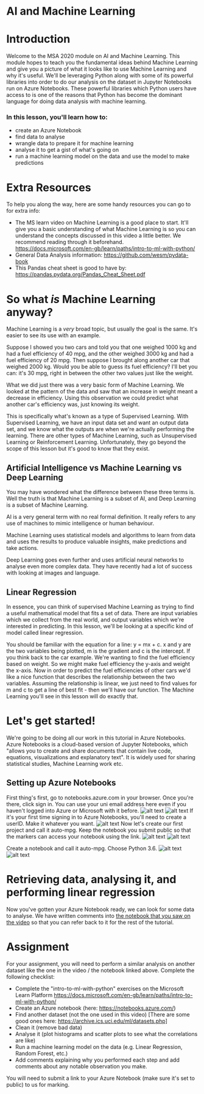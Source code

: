 # AI and Machine Learning

# Introduction

Welcome to the MSA 2020 module on AI and Machine Learning. This module hopes to teach you the fundamental ideas behind Machine Learning and give you a picture of what it looks like to use Machine Learning and why it's useful.
We'll be leveraging Python along with some of its powerful libraries into order to do our analysis on the dataset in Jupyter Notebooks run on Azure Notebooks. These powerful libraries which Python users have access to is one of the reasons that Python has become the dominant language for doing data analysis with machine learning.


### In this lesson, you'll learn how to:

- create an Azure Notebook
- find data to analyse
- wrangle data to prepare it for machine learning
- analyse it to get a gist of what's going on
- run a machine learning model on the data and use the model to make predictions

# Extra Resources

To help you along the way, here are some handy resources you can go to for extra info:

- The MS learn video on Machine Learning is a good place to start. It'll give you a basic understanding of what Machine Learning is so you can understand the concepts discussed in this video a little better. We recommend reading through it beforehand. https://docs.microsoft.com/en-gb/learn/paths/intro-to-ml-with-python/
- General Data Analysis information: https://github.com/wesm/pydata-book
- This Pandas cheat sheet is good to have by: https://pandas.pydata.org/Pandas_Cheat_Sheet.pdf

# So what *is* Machine Learning anyway?

Machine Learning is a *very* broad topic, but usually the goal is the same. It's easier to see its use with an example.

Suppose I showed you two cars and told you that one weighed 1000 kg and had a fuel efficiency of 40 mpg, and the other weighed 3000 kg and had a fuel efficiency of 20 mpg. Then suppose I brought along another car that weighed 2000 kg. Would you be able to guess its fuel efficiency? I'll bet you can: it's 30 mpg, right in between the other two values just like the weight.

What we did just there was a very basic form of Machine Learning. We looked at the pattern of the data and saw that an increase in weight meant a decrease in efficiency. Using this observation we could predict what another car's efficiency was, just knowing its weight.

This is specifically what's known as a type of Supervised Learning. With Supervised Learning, we have an input data set and want an output data set, and we know what the outputs are when we're actually performing the learning. There are other types of Machine Learning, such as Unsupervised Learning or Reinforcement Learning. Unfortunately, they go beyond the scope of this lesson but it's good to know that they exist.

## Artificial Intelligence vs Machine Learning vs Deep Learning

You may have wondered what the difference between these three terms is. Well the truth is that Machine Learning is a subset of AI, and Deep Learning is a subset of Machine Learning.

AI is a very general term with no real formal definition. It really refers to any use of machines to mimic intelligence or human behaviour.

Machine Learning uses statistical models and algorithms to learn from data and uses the results to produce valuable insights, make predictions and take actions.

Deep Learning goes even further and uses artificial neural networks to analyse even more complex data. They have recently had a lot of success with looking at images and language.

## Linear Regression

In essence, you can think of supervised Machine Learning as trying to find a useful mathematical model that fits a set of data. There are input variables which we collect from the real world, and output variables which we're interested in predicting. In this lesson, we'll be looking at a specific kind of model called linear regression.

You should be familiar with the equation for a line: y = mx + c. x and y are the two variables being plotted, m is the gradient and c is the intercept. If you think back to the car example. We're wanting to find the fuel efficiency based on weight. So we might make fuel efficiency the y-axis and weight the x-axis. Now in order to predict the fuel efficiencies of other cars we'd like a nice function that describes the relationship between the two variables. Assuming the relationship is linear, we just need to find values for m and c to get a line of best fit - then we'll have our function. The Machine Learning you'll see in this lesson will do exactly that.

# Let's get started!

We're going to be doing all our work in this tutorial in Azure Notebooks. Azure Notebooks is a cloud-based version of Jupyter Notebooks, which "allows you to create and share documents that contain live code, equations, visualizations and explanatory text". It is widely used for sharing statistical studies, Machine Learning work etc.

## Setting up Azure Notebooks

First thing's first, go to notebooks.azure.com in your browser. Once you're there, click sign in. You can use your uni email address here even if you haven't logged into Azure or Microsoft with it before.
![alt text](https://raw.githubusercontent.com/NZMSA/2020-Phase-1/master/AI%20and%20Machine%20learning/Screenshots/AzureFrontPage.png "Front page of Azure Notebooks. Click sign in.")
![alt text](https://raw.githubusercontent.com/NZMSA/2020-Phase-1/master/AI%20and%20Machine%20learning/Screenshots/SignIn.png "Enter your uni email address")
If it's your first time signing in to Azure Notebooks, you'll need to create a userID. Make it whatever you want.
![alt text](https://raw.githubusercontent.com/NZMSA/2020-Phase-1/master/AI%20and%20Machine%20learning/Screenshots/CreateUserID.png "Put whatever you want for your userID")
Now let's create our first project and call it auto-mpg. Keep the notebook you submit public so that the markers can access your notebook using the link.
![alt text](https://raw.githubusercontent.com/NZMSA/2020-Phase-1/master/AI%20and%20Machine%20learning/Screenshots/ClickCreateProj.png "Click on 'create project'")
![alt text](https://raw.githubusercontent.com/NZMSA/2020-Phase-1/master/AI%20and%20Machine%20learning/Screenshots/CreateProject.png "Call the project auto-mpg and keep it public")


Create a notebook and call it auto-mpg. Choose Python 3.6.
![alt text](https://raw.githubusercontent.com/NZMSA/2020-Phase-1/master/AI%20and%20Machine%20learning/Screenshots/ClickAddNotebook.png "Hover over the plus and then click on Notebook")
![alt text](https://raw.githubusercontent.com/NZMSA/2020-Phase-1/master/AI%20and%20Machine%20learning/Screenshots/CreateNotebook.png "Type the notebook name, select Python 3.6")
# Retrieving data, analysing it, and performing linear regression

Now you've gotten your Azure Notebook ready, we can look for some data to analyse. We have written comments into [the notebook that you saw on the video](https://notebooks.azure.com/rivindu/projects/auto-mpg/html/auto-mpg.ipynb) so that you can refer back to it for the rest of the tutorial.

# Assignment

For your assignment, you will need to perform a similar analysis on another dataset like the one in the video / the notebook linked above.
Complete the following checklist:

- Complete the "intro-to-ml-with-python" exercises on the Microsoft Learn Platform https://docs.microsoft.com/en-gb/learn/paths/intro-to-ml-with-python/
- Create an Azure notebook (here: https://notebooks.azure.com/)
- Find another dataset (not the one used in this video) [There are some good ones here: https://archive.ics.uci.edu/ml/datasets.php]
- Clean it (remove bad data)
- Analyse it (plot histograms and scatter plots to see what the correlations are like)
- Run a machine learning model on the data
(e.g. Linear Regression, Random Forest, etc.)
- Add comments explaining why you performed each step and add comments about any notable observation you make.

You will need to submit a link to your Azure Notebook (make sure it's set to public) to us for marking.
